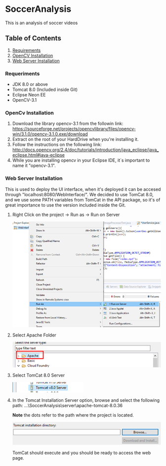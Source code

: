 # SoccerAnalysis
This is an analysis of soccer videos

## Table of Contents
1. [Requirements](#requeriments)
2. [OpenCV Installation](#opencv-installation)
3. [Web Server Installation](#web-server-installation)

### Requeriments

- JDK 8.0 or above
- Tomcat 8.0 (Included inside Git)
- Eclipse Neon EE
- OpenCV-3.1

### OpenCv Installation
1. Download the library opencv-3.1 from the followin link: https://sourceforge.net/projects/opencvlibrary/files/opencv-win/3.1.0/opencv-3.1.0.exe/download
2. Extract on the root of your HardDrive when you're installing it.
3. Follow the instructions on the following link: http://docs.opencv.org/2.4/doc/tutorials/introduction/java_eclipse/java_eclipse.html#java-eclipse
4. While you are installing opencv in your Eclipse IDE, it´s important to name it "opencv-3.1".


### Web Server Installation

This is used to deploy the UI interface, when it's deployed it can be accesed through "localhost:8080/WebInterface/".
We decided to use TomCat 8.0, and we use some PATH variables from TomCat in the API package, so it's of great importance
to use the version included inside the Git. 

1. Right Click on the project -> Run as -> Run on Server

	![Alt text](ImagesReadme/Tutorial1.png?raw=true "Tutorial1")
2. Select Apache Folder

	![Alt text](ImagesReadme/Tutorial2.png?raw=true "Tutorial2")

3. Select TomCat 8.0 Server

	![Alt text](ImagesReadme/Tutorial3.png?raw=true "Tutorial3")

4. In the Tomcat Installation Server option, browse and select the following path: ...\SoccerAnalysis\server\apache-tomcat-8.0.36 

	**Note** the dots refer to the path where the project is located.

	![Alt text](ImagesReadme/Tutorial4.png?raw=true "Tutorial4")

	TomCat should execute and you should be ready to access the web page.
